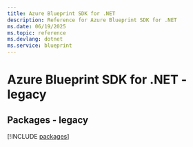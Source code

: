 ```yaml
---
title: Azure Blueprint SDK for .NET
description: Reference for Azure Blueprint SDK for .NET
ms.date: 06/19/2025
ms.topic: reference
ms.devlang: dotnet
ms.service: blueprint
---
```

# Azure Blueprint SDK for .NET - legacy
## Packages - legacy
[!INCLUDE [packages](blueprint-index.md)]